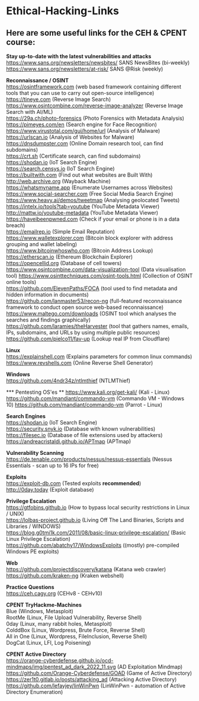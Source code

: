 # Ethical-Hacking-Links

## Here are some useful links for the CEH & CPENT course:
**Stay up-to-date with the latest vulnerabilities and attacks**  
https://www.sans.org/newsletters/newsbites/ SANS NewsBites (bi-weekly)  
https://www.sans.org/newsletters/at-risk/ SANS @Risk (weekly)  

**Reconnaissance / OSINT**  
https://osintframework.com (web based framework containing different tools that you can use to carry out open-source intelligence)  
https://tineye.com (Reverse Image Search)  
https://www.osintcombine.com/reverse-image-analyzer (Reverse Image Search with AI/ML)  
https://29a.ch/photo-forensics (Photo Forensics with Metadata Analysis)  
https://pimeyes.com/en (Search engine for Face Recognition)  
https://www.virustotal.com/gui/home/url (Analysis of Malware)  
https://urlscan.io (Analysis of Websites for Malware)  
https://dnsdumpster.com (Online Domain research tool, can find subdomains)  
https://crt.sh (Certificate search, can find subdomains)  
https://shodan.io (IoT Search Engine)  
https://search.censys.io (IoT Search Engine)  
https://builtwith.com (Find out what websites are Built With)  
http://web.archive.org (Wayback Machine)  
https://whatsmyname.app (Enumerate Usernames across Websites)  
https://www.social-searcher.com (Free Social Media Search Engine)  
https://www.heavy.ai/demos/tweetmap (Analysing geolocated Tweets)  
https://intelx.io/tools?tab=youtube (YouTube Metadata Viewer)  
http://mattw.io/youtube-metadata (YouTube Metadata Viewer)  
https://haveibeenpwned.com (Check if your email or phone is in a data breach)  
https://emailrep.io (Simple Email Reputation)  
https://www.walletexplorer.com (Bitcoin block explorer with address grouping and wallet labeling)  
https://www.bitcoinwhoswho.com (Bitcoin Address Lookup)  
https://etherscan.io (Ethereum Blockchain Explorer)  
https://opencellid.org (Database of cell towers)  
https://www.osintcombine.com/data-visualization-tool (Data visualisation tool) 
https://www.osinttechniques.com/osint-tools.html (Collection of OSINT online tools)   
https://github.com/ElevenPaths/FOCA (tool used to find metadata and hidden information in documents)  
https://github.com/lanmaster53/recon-ng (full-featured reconnaissance framework to conduct open source web-based reconnaissance)  
https://www.maltego.com/downloads (OSINT tool which analyses the searches and findings graphically)  
https://github.com/laramies/theHarvester (tool that gathers names, emails, IPs, subdomains, and URLs by using multiple public resources)  
https://github.com/pielco11/fav-up (Lookup real IP from Cloudflare)  

**Linux**  
https://explainshell.com (Explains parameters for common linux commands)  
https://www.revshells.com (Online Reverse Shell Generator)  

**Windows**  
https://github.com/4ndr34z/ntlmthief (NTLMThief)  

*** Pentesting OS'es **
https://www.kali.org/get-kali/ (Kali - Linux)
https://github.com/mandiant/commando-vm (Commando VM - Windows 10)
https://github.com/mandiant/commando-vm (Parrot - Linux)


**Search Engines**  
https://shodan.io (IoT Search Engine)  
https://security.snyk.io (Database with known vulnerabilities)  
https://filesec.io (Database of file extensions used by attackers)  
https://andreacristaldi.github.io/APTmap (APTmap)  

**Vulnerability Scanning**  
https://de.tenable.com/products/nessus/nessus-essentials (Nessus Essentials - scan up to 16 IPs for free)  

**Exploits**  
https://exploit-db.com (Tested exploits **recommended**)  
http://0day.today (Exploit database)  
  
**Privilege Escalation**  
https://gtfobins.github.io (How to bypass local security restrictions in Linux / UNIX)  
https://lolbas-project.github.io (Living Off The Land Binaries, Scripts and Libraries / WINDOWS)  
https://blog.g0tmi1k.com/2011/08/basic-linux-privilege-escalation/ (Basic Linux Privilege Escalation)  
https://github.com/abatchy17/WindowsExploits ((mostly) pre-compiled Windows PE exploits)  

**Web**  
https://github.com/projectdiscovery/katana (Katana web crawler)  
https://github.com/kraken-ng (Kraken webshell)  

**Practice Questions**  
https://ceh.cagy.org (CEHv8 - CEHv10)  

**CPENT TryHackme-Machines**  
Blue (Windows, Metasploit)  
RootMe (Linux, File Upload Vulnerability, Reverse Shell)  
0day (Linux, many rabbit holes, Metasploit)  
ColddBox (Linux, Wordpress, Brute Force, Reverse Shell)  
All in One (Linux, Wordpress, FileInclusion, Reverse Shell)  
DogCat (Linux, LFI, Log Poisening)  
  
**CPENT Active Directory**  
https://orange-cyberdefense.github.io/ocd-mindmaps/img/pentest_ad_dark_2022_11.svg (AD Exploitation Mindmap)  
https://github.com/Orange-Cyberdefense/GOAD (Game of Active Directory)  
https://zer1t0.gitlab.io/posts/attacking_ad (Attacking Active Directory)  
https://github.com/lefayjey/linWinPwn (LinWinPwn - automation of Active Directory Enumeration)  





